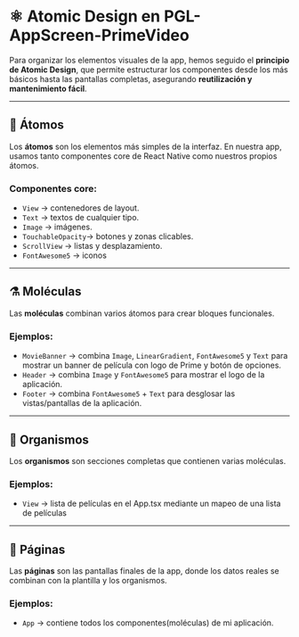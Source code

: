 # ⚛️ Atomic Design en PGL-AppScreen-PrimeVideo

Para organizar los elementos visuales de la app, hemos seguido el **principio de Atomic Design**, que permite estructurar los componentes desde los más básicos hasta las pantallas completas, asegurando **reutilización y mantenimiento fácil**.

---

## 🧬 Átomos
Los **átomos** son los elementos más simples de la interfaz. En nuestra app, usamos tanto componentes core de React Native como nuestros propios átomos.

### Componentes core:
- `View` → contenedores de layout.  
- `Text` → textos de cualquier tipo.  
- `Image` → imágenes.  
- `TouchableOpacity`→ botones y zonas clicables.  
- `ScrollView` → listas y desplazamiento.
- `FontAwesome5` → iconos

---

## ⚗️ Moléculas
Las **moléculas** combinan varios átomos para crear bloques funcionales.

### Ejemplos:
- `MovieBanner` → combina `Image`, `LinearGradient`, `FontAwesome5` y `Text` para mostrar un banner de película con logo de Prime y botón de opciones.  
- `Header` → combina `Image` y `FontAwesome5` para mostrar el logo de la aplicación.  
- `Footer` → combina `FontAwesome5` + `Text` para desglosar las vistas/pantallas de la aplicación.

---

## 🧫 Organismos
Los **organismos** son secciones completas que contienen varias moléculas.

### Ejemplos:
- `View` → lista de películas en el App.tsx mediante un mapeo de una lista de películas
---

## 📱 Páginas
Las **páginas** son las pantallas finales de la app, donde los datos reales se combinan con la plantilla y los organismos.

### Ejemplos:
- `App` → contiene todos los componentes(moléculas) de mi aplicación.
